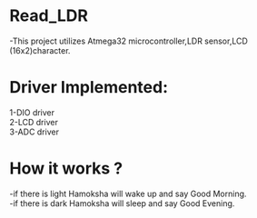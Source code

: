# Read_LDR  
-This project utilizes Atmega32 microcontroller,LDR sensor,LCD (16x2)character.

# Driver Implemented:  
1-DIO driver  
2-LCD driver     
3-ADC driver  

# How it works ?  
-if there is light Hamoksha will wake up and say Good Morning.  
-if there is dark Hamoksha will sleep and say Good Evening.  

